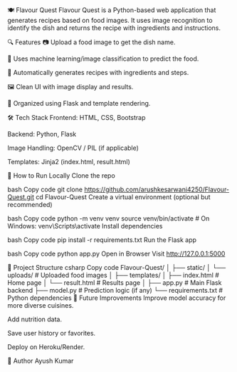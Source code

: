🍽️ Flavour Quest
Flavour Quest is a Python-based web application that generates recipes based on food images. It uses image recognition to identify the dish and returns the recipe with ingredients and instructions.

🔍 Features
📷 Upload a food image to get the dish name.

🧠 Uses machine learning/image classification to predict the food.

📝 Automatically generates recipes with ingredients and steps.

🖼️ Clean UI with image display and results.

📂 Organized using Flask and template rendering.

🛠️ Tech Stack
Frontend: HTML, CSS, Bootstrap

Backend: Python, Flask

Image Handling: OpenCV / PIL (if applicable)

Templates: Jinja2 (index.html, result.html)

🚀 How to Run Locally
Clone the repo

bash
Copy code
git clone https://github.com/arushkesarwani4250/Flavour-Quest.git
cd Flavour-Quest
Create a virtual environment (optional but recommended)

bash
Copy code
python -m venv venv
source venv/bin/activate  # On Windows: venv\Scripts\activate
Install dependencies

bash
Copy code
pip install -r requirements.txt
Run the Flask app

bash
Copy code
python app.py
Open in Browser
Visit http://127.0.0.1:5000

📁 Project Structure
csharp
Copy code
Flavour-Quest/
│
├── static/
│   └── uploads/          # Uploaded food images
│
├── templates/
│   ├── index.html        # Home page
│   └── result.html       # Results page
│
├── app.py                # Main Flask backend
├── model.py              # Prediction logic (if any)
└── requirements.txt      # Python dependencies
🤖 Future Improvements
Improve model accuracy for more diverse cuisines.

Add nutrition data.

Save user history or favorites.

Deploy on Heroku/Render.

🙌 Author
Ayush Kumar
